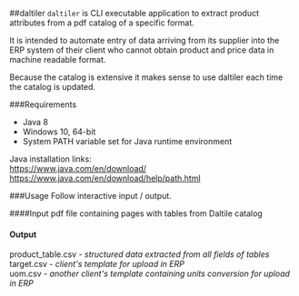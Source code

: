 ##daltiler
`daltiler` is CLI executable application to extract product attributes from a pdf catalog of a specific format.  

It is intended to automate entry of data arriving from its supplier into the ERP system of their client who cannot obtain product and price data in machine readable format. 
 
Because the catalog is extensive it makes sense to use daltiler each time the catalog is updated.

###Requirements
- Java 8
- Windows 10, 64-bit
- System PATH variable set for Java runtime environment  

Java installation links:  
https://www.java.com/en/download/  
https://www.java.com/en/download/help/path.html


###Usage
Follow interactive input / output.

####Input
pdf file containing pages with tables from Daltile catalog

#### Output
product_table.csv - *structured data extracted from all fields of tables*   
target.csv - *client's template for upload in ERP*  
uom.csv - *another client's template containing units conversion for upload in ERP*  
